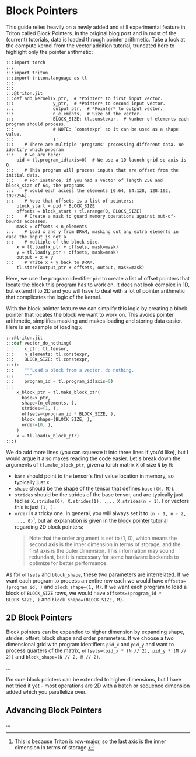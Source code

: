 # Block Pointers
This guide relies heavily on a newly added and still experimental feature in Triton called Block Pointers. In the original blog post and in most of the (current) tutorials, data is loaded through pointer arithmetic. Take a look at the compute kernel from the vector addition tutorial, truncated here to highlight only the pointer arithmetic:

```python,hidelines=:::
:::import torch
:::
:::import triton
:::import triton.language as tl
:::
:::
:::@triton.jit
:::def add_kernel(x_ptr,  # *Pointer* to first input vector.
:::               y_ptr,  # *Pointer* to second input vector.
:::               output_ptr,  # *Pointer* to output vector.
:::               n_elements,  # Size of the vector.
:::               BLOCK_SIZE: tl.constexpr,  # Number of elements each program should process.
:::               # NOTE: `constexpr` so it can be used as a shape value.
:::               ):
:::    # There are multiple 'programs' processing different data. We identify which program
:::    # we are here:
    pid = tl.program_id(axis=0)  # We use a 1D launch grid so axis is 0.
:::    # This program will process inputs that are offset from the initial data.
:::    # For instance, if you had a vector of length 256 and block_size of 64, the programs
:::    # would each access the elements [0:64, 64:128, 128:192, 192:256].
:::    # Note that offsets is a list of pointers:
    block_start = pid * BLOCK_SIZE
    offsets = block_start + tl.arange(0, BLOCK_SIZE)
:::    # Create a mask to guard memory operations against out-of-bounds accesses.
    mask = offsets < n_elements
:::    # Load x and y from DRAM, masking out any extra elements in case the input is not a
:::    # multiple of the block size.
    x = tl.load(x_ptr + offsets, mask=mask)
    y = tl.load(y_ptr + offsets, mask=mask)
    output = x + y
:::    # Write x + y back to DRAM.
    tl.store(output_ptr + offsets, output, mask=mask)
```

Here, we use the program identifier `pid` to create a list of offset pointers that locate the block this program has to work on.
It does not look complex in 1D, but extend it to 2D and you will have to deal with a lot of pointer arithmetic that complicates the logic of the kernel.

With the block pointer feature we can simplify this logic by creating a block pointer that locates the block we want to work on. This avoids pointer arithmetic, simplifies masking and makes loading and storing data easier. Here is an example of loading `x`

```python
:::@triton.jit
:::def vector_do_nothing(
:::    x_ptr: tl.tensor,
:::    n_elements: tl.constexpr,
:::    BLOCK_SIZE: tl.constexpr,
:::):
:::    """Load a block from a vector, do nothing.
:::    """
:::    program_id = tl.program_id(axis=0)
:::
    x_block_ptr = tl.make_block_ptr(
      base=x_ptr,
      shape=(n_elements, ),
      strides=(1, ),
      offsets=(program_id * BLOCK_SIZE, ),
      block_shape=(BLOCK_SIZE, ),
      order=(0, ),
    )
    x = tl.load(x_block_ptr)
:::)
```

We do add more lines (you can squeeze it into three lines if you'd like), but I would argue it also makes reading the code easier.
Let's break down the arguments of `tl.make_block_ptr`, given a torch matrix `X` of size `N` by `M`:

- `base` should point to the tensor's first value location in memory, so typically just `X`.
- `shape` should be the shape of the tensor that defines `base` (`(N, M)`).
- `strides` should be the strides of the base tensor, and are typically just fed as `X.strides(0), X.strides(1), ..., X.strides(n - 1)`. For vectors this is just `(1, )`.
- `order` is a tricky one. In general, you will always set it to `(n - 1, n - 2, ..., 0)`[^4], but an explanation is given in the [block pointer tutorial](https://triton-lang.org/main/getting-started/tutorials/08-experimental-block-pointer.html#sphx-glr-getting-started-tutorials-08-experimental-block-pointer-py) regarding 2D block pointers:
   > Note that the order argument is set to (1, 0), which means the second axis is the inner dimension in terms of storage, and the first axis is the outer dimension. This information may sound redundant, but it is necessary for some hardware backends to optimize for better performance.

As for `offsets` and `block_shape`, these two parameters are interrelated. If we want each program to process an entire row each we would have `offsets=(program_id, )` and `block_shape=(1, M)`.
If we want each program to load a block of `BLOCK_SIZE` rows, we would have `offsets=(program_id * BLOCK_SIZE, )` and `block_shape=(BLOCK_SIZE, M)`.


## 2D Block Pointers

Block pointers can be expanded to higher dimension by expanding shape, strides, offset, block shape and order parameters. 
If we choose a two dimensional grid with program identifiers `pid_x` and `pid_y` and want to process quarters of the matrix, `offsets=(pid_x * (N // 2), pid_y * (M // 2))` and `block_shape=(N // 2, M // 2)`.

...

I'm sure block pointers can be extended to higher dimensions, but I have not tried it yet - most operations are 2D with a batch or sequence dimension added which you parallelize over.

## Advancing Block Pointers

...


[^4]: This is because Triton is row-major, so the last axis is the inner dimension in terms of storage.
